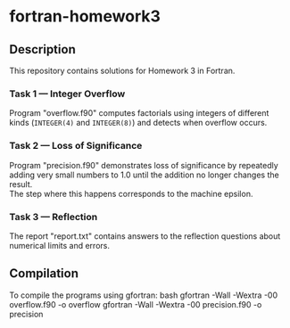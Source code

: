 # fortran-homework3

## Description
This repository contains solutions for Homework 3 in Fortran.

### Task 1 — Integer Overflow
Program "overflow.f90" computes factorials using integers of different kinds (`INTEGER(4)` and `INTEGER(8)`) and detects when overflow occurs.

### Task 2 — Loss of Significance
Program "precision.f90" demonstrates loss of significance by repeatedly adding very small numbers to 1.0 until the addition no longer changes the result.  
The step where this happens corresponds to the machine epsilon.

### Task 3 — Reflection
The report "report.txt" contains answers to the reflection questions about numerical limits and errors.

## Compilation
To compile the programs using gfortran:
bash
gfortran -Wall -Wextra -00 overflow.f90 -o overflow
gfortran -Wall -Wextra -00 precision.f90 -o precision
